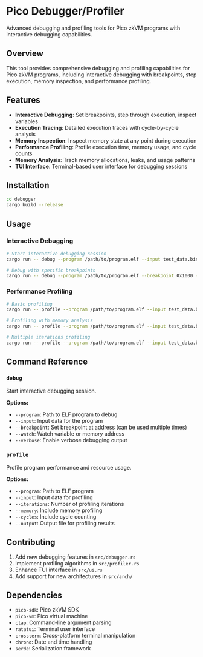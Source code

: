 # Pico Debugger/Profiler

Advanced debugging and profiling tools for Pico zkVM programs with interactive debugging capabilities.

## Overview

This tool provides comprehensive debugging and profiling capabilities for Pico zkVM programs, including interactive debugging with breakpoints, step execution, memory inspection, and performance profiling.

## Features

- **Interactive Debugging**: Set breakpoints, step through execution, inspect variables
- **Execution Tracing**: Detailed execution traces with cycle-by-cycle analysis
- **Memory Inspection**: Inspect memory state at any point during execution
- **Performance Profiling**: Profile execution time, memory usage, and cycle counts
- **Memory Analysis**: Track memory allocations, leaks, and usage patterns
- **TUI Interface**: Terminal-based user interface for debugging sessions

## Installation

```bash
cd debugger
cargo build --release
```

## Usage

### Interactive Debugging

```bash
# Start interactive debugging session
cargo run -- debug --program /path/to/program.elf --input test_data.bin

# Debug with specific breakpoints
cargo run -- debug --program /path/to/program.elf --breakpoint 0x1000 --breakpoint 0x2000
```

### Performance Profiling

```bash
# Basic profiling
cargo run -- profile --program /path/to/program.elf --input test_data.bin

# Profiling with memory analysis
cargo run -- profile --program /path/to/program.elf --input test_data.bin --memory

# Multiple iterations profiling
cargo run -- profile --program /path/to/program.elf --input test_data.bin --iterations 100
```

## Command Reference

### `debug`
Start interactive debugging session.

**Options:**
- `--program`: Path to ELF program to debug
- `--input`: Input data for the program
- `--breakpoint`: Set breakpoint at address (can be used multiple times)
- `--watch`: Watch variable or memory address
- `--verbose`: Enable verbose debugging output

### `profile`
Profile program performance and resource usage.

**Options:**
- `--program`: Path to ELF program
- `--input`: Input data for profiling
- `--iterations`: Number of profiling iterations
- `--memory`: Include memory profiling
- `--cycles`: Include cycle counting
- `--output`: Output file for profiling results

## Contributing

1. Add new debugging features in `src/debugger.rs`
2. Implement profiling algorithms in `src/profiler.rs`
3. Enhance TUI interface in `src/ui.rs`
4. Add support for new architectures in `src/arch/`

## Dependencies

- `pico-sdk`: Pico zkVM SDK
- `pico-vm`: Pico virtual machine
- `clap`: Command-line argument parsing
- `ratatui`: Terminal user interface
- `crossterm`: Cross-platform terminal manipulation
- `chrono`: Date and time handling
- `serde`: Serialization framework

